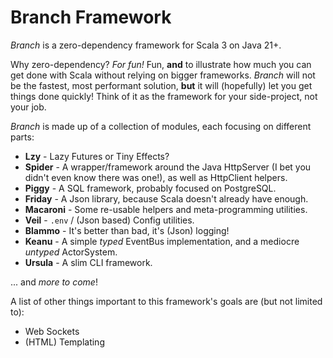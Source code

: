 # Branch Framework

*Branch* is a zero-dependency framework for Scala 3 on Java 21+.

Why zero-dependency? *For fun!* Fun, **and** to illustrate how much you can get done with Scala without relying on
bigger frameworks. *Branch* will not be the fastest, most performant solution, **but** it will (hopefully) let you get
things done quickly! Think of it as the framework for your side-project, not your job.

*Branch* is made up of a collection of modules, each focusing on different parts:

- **Lzy** - Lazy Futures or Tiny Effects?
- **Spider** - A wrapper/framework around the Java HttpServer (I bet you didn't even know there was one!), as well as
  HttpClient helpers.
- **Piggy** - A SQL framework, probably focused on PostgreSQL.
- **Friday** - A Json library, because Scala doesn't already have enough.
- **Macaroni** - Some re-usable helpers and meta-programming utilities.
- **Veil** - `.env` / (Json based) Config utilities.
- **Blammo** - It's better than bad, it's (Json) logging!
- **Keanu** - A simple *typed* EventBus implementation, and a mediocre *untyped* ActorSystem.
- **Ursula** - A slim CLI framework.

... and *more to come*!

A list of other things important to this framework's goals are (but not limited to):

- Web Sockets
- (HTML) Templating